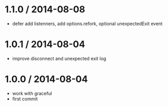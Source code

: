 
1.1.0 / 2014-08-08
==================

 * defer add listenners, add options.refork, optional unexpectedExit event

1.0.1 / 2014-08-04
==================

 * improve disconnect and unexpected exit log

1.0.0 / 2014-08-04
==================

 * work with graceful
 * first commit
